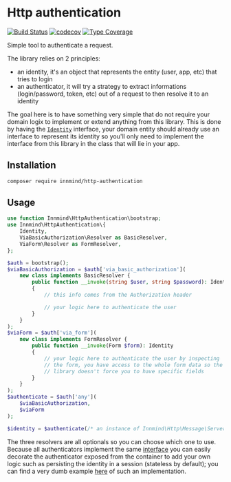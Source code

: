 # Http authentication

[![Build Status](https://github.com/Innmind/HttpAuthentication/workflows/CI/badge.svg)](https://github.com/Innmind/HttpAuthentication/actions?query=workflow%3ACI)
[![codecov](https://codecov.io/gh/Innmind/HttpAuthentication/branch/develop/graph/badge.svg)](https://codecov.io/gh/Innmind/HttpAuthentication)
[![Type Coverage](https://shepherd.dev/github/Innmind/HttpAuthentication/coverage.svg)](https://shepherd.dev/github/Innmind/HttpAuthentication)

Simple tool to authenticate a request.

The library relies on 2 principles:

* an identity, it's an object that represents the entity (user, app, etc) that tries to login
* an authenticator, it will try a strategy to extract informations (login/password, token, etc) out of a request to then resolve it to an identity

The goal here is to have something very simple that do not require your domain logix to implement or extend anything from this library. This is done by having the [`Identity`](src/Identity.php) interface, your domain entity should already use an interface to represent its identity so you'll only need to implement the interface from this library in the class that will lie in your app.

## Installation

```sh
composer require innmind/http-authentication
```

## Usage

```php
use function Innmind\HttpAuthentication\bootstrap;
use Innmind\HttpAuthentication\{
    Identity,
    ViaBasicAuthorization\Resolver as BasicResolver,
    ViaForm\Resolver as FormResolver,
};

$auth = bootstrap();
$viaBasicAuthorization = $auth['via_basic_authorization'](
    new class implements BasicResolver {
        public function __invoke(string $user, string $password): Identity
        {
            // this info comes from the Authorization header

            // your logic here to authenticate the user
        }
    }
);
$viaForm = $auth['via_form'](
    new class implements FormResolver {
        public function __invoke(Form $form): Identity
        {
            // your logic here to authenticate the user by inspecting
            // the form, you have access to the whole form data so the
            // library doesn't force you to have specific fields
        }
    }
);
$authenticate = $auth['any'](
    $viaBasicAuthorization,
    $viaForm
);

$identity = $authenticate(/* an instance of Innmind\Http\Message\ServerRequest */);
```

The three resolvers are all optionals so you can choose which one to use. Because all authenticators implement the same [interface](src/Authenticator.php) you can easily decorate the authenticator exposed from the container to add your own logic such as persisting the identity in a session (stateless by default); you can find a very dumb example [here](src/ViaSession.php) of such an implementation.
